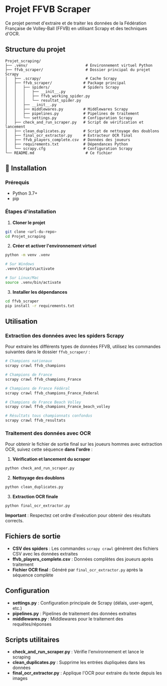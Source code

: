 # Projet FFVB Scraper

Ce projet permet d'extraire et de traiter les données de la Fédération Française de Volley-Ball (FFVB) en utilisant Scrapy et des techniques d'OCR.

## Structure du projet

```
Projet_scraping/
├── .venv/                          # Environnement virtuel Python
├── ffvb_scraper/                   # Dossier principal du projet Scrapy
│   ├── .scrapy/                    # Cache Scrapy
│   ├── ffvb_scraper/              # Package principal
│   │   ├── spiders/               # Spiders Scrapy
│   │   │   ├── __init__.py
│   │   │   ├── ffvb_working_spider.py
│   │   │   └── resultat_spider.py
│   │   ├── __init__.py
│   │   ├── middlewares.py         # Middlewares Scrapy
│   │   ├── pipelines.py           # Pipelines de traitement
│   │   └── settings.py            # Configuration Scrapy
│   ├── check_and_run_scraper.py   # Script de vérification et lancement
│   ├── clean_duplicates.py        # Script de nettoyage des doublons
│   ├── final_ocr_extractor.py     # Extracteur OCR final
│   ├── ffvb_players_complete.csv  # Données des joueurs
│   ├── requirements.txt           # Dépendances Python
│   └── scrapy.cfg                 # Configuration Scrapy
└── README.md                       # Ce fichier
```

## 🚀 Installation

### Prérequis
- Python 3.7+
- pip

### Étapes d'installation

1. **Cloner le projet**
```bash
git clone <url-du-repo>
cd Projet_scraping
```

2. **Créer et activer l'environnement virtuel**
```bash
python -m venv .venv

# Sur Windows
.venv\Scripts\activate

# Sur Linux/Mac
source .venv/bin/activate
```

3. **Installer les dépendances**
```bash
cd ffvb_scraper
pip install -r requirements.txt
```

## Utilisation

### Extraction des données avec les spiders Scrapy

Pour extraire les différents types de données FFVB, utilisez les commandes suivantes dans le dossier `ffvb_scraper/` :

```bash
# Champions nationaux
scrapy crawl ffvb_champions

# Champions de France
scrapy crawl ffvb_champions_France

# Champions de France Fédéral
scrapy crawl ffvb_champions_France_Federal

# Champions de France Beach Volley
scrapy crawl ffvb_champions_France_beach_volley

# Résultats tous championnats confondus
scrapy crawl ffvb_resultats
```

### Traitement des données avec OCR

Pour obtenir le fichier de sortie final sur les joueurs hommes avec extraction OCR, suivez cette séquence **dans l'ordre** :

1. **Vérification et lancement du scraper**
```bash
python check_and_run_scraper.py
```

2. **Nettoyage des doublons**
```bash
python clean_duplicates.py
```

3. **Extraction OCR finale**
```bash
python final_ocr_extractor.py
```

**Important** : Respectez cet ordre d'exécution pour obtenir des résultats corrects.

## Fichiers de sortie

- **CSV des spiders** : Les commandes `scrapy crawl` génèrent des fichiers CSV avec les données extraites
- **ffvb_players_complete.csv** : Données complètes des joueurs après traitement
- **Fichier OCR final** : Généré par `final_ocr_extractor.py` après la séquence complète

## Configuration

- **settings.py** : Configuration principale de Scrapy (délais, user-agent, etc.)
- **pipelines.py** : Pipelines de traitement des données extraites
- **middlewares.py** : Middlewares pour le traitement des requêtes/réponses

## Scripts utilitaires

- **check_and_run_scraper.py** : Vérifie l'environnement et lance le scraping
- **clean_duplicates.py** : Supprime les entrées dupliquées dans les données
- **final_ocr_extractor.py** : Applique l'OCR pour extraire du texte depuis les images

